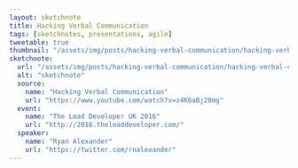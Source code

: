 ```yaml
---
layout: sketchnote
title: Hacking Verbal Communication
tags: [sketchnotes, presentations, agile]
tweetable: true
thumbnail: "/assets/img/posts/hacking-verbal-communication/hacking-verbal-communication.png"
sketchnote:
  url: "/assets/img/posts/hacking-verbal-communication/hacking-verbal-communication.png"
  alt: "sketchnote"
  source:
    name: "Hacking Verbal Communication"
    url: "https://www.youtube.com/watch?v=z4K6aBj28mg"
  event:
    name: "The Lead Developer UK 2016"
    url: "http://2016.theleaddeveloper.com/"
  speaker:
    name: "Ryan Alexander"
    url: "https://twitter.com/rnalexander"
---
```

